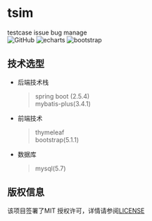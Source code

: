 # tsim
testcase issue bug manage  
![GitHub](https://img.shields.io/github/license/crazyone2one/tsim)
![echarts](https://img.shields.io/badge/echarts-5.1.2-green.svg)
![bootstrap](https://img.shields.io/badge/bootstrap-5.1.1-green.svg)
## 技术选型
* 后端技术栈
  > spring boot (2.5.4)  
  > mybatis-plus(3.4.1)
* 前端技术
  > thymeleaf  
  > bootstrap(5.1.1)
* 数据库
  > mysql(5.7)

## 版权信息
该项目签署了MIT 授权许可，详情请参阅[LICENSE](https://github.com/crazyone2one/tsim/blob/main/LICENSE)
